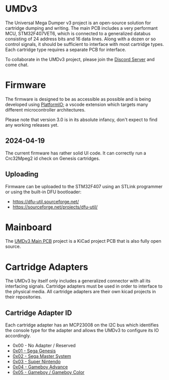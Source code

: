 # UMDv3
The Universal Mega Dumper v3 project is an open-source solution for cartridge dumping and writing. The main PCB includes a very performant MCU, STM32F407VET6, which is connected to a generalized databus consisting of 24 address bits and 16 data lines. Along with a dozen or so control signals, it should be sufficient to interface with most cartridge types. Each cartridge type requires a separate PCB for interface.

To collaborate in the UMDv3 project, please join the [Discord Server](discord.gg/zAUR5jgknm) and come chat.

# Firmware
The firmware is designed to be as accessible as possible and is being developed using [PlatformIO](https://platformio.org/install/ide?install=vscode); a vscode extension which targets many different microcontroller architectures.

Please note that version 3.0 is in its absolute infancy, don't expect to find any working releases yet.

## 2024-04-19
The current firmware has rather solid UI code. It can correctly run a Crc32Mpeg2 id check on Genesis cartridges.

## Uploading
Firmware can be uploaded to the STM32F407 using an STLink programmer or using the built-in DFU bootloader:

- https://dfu-util.sourceforge.net/
- https://sourceforge.net/projects/dfu-util/

# Mainboard
The [UMDv3 Main PCB](https://github.com/db-electronics/UMDv3-kicad) project is a KiCad project PCB that is also fully open source.

# Cartridge Adapters
The UMDv3 by itself only includes a generalized connector with all its interfacing signals. Cartridge adapters must be used in order to interface to the physical media. All cartridge adapters are their own kicad projects in their repositories.

## Cartridge Adapter ID
Each cartridge adapter has an MCP23008 on the I2C bus which identifies the console type for the adapter and allows the UMDv3 to configure its IO accordingly.

- 0x00 - No Adapter / Reserved
- [0x01 - Sega Genesis](https://github.com/db-electronics/UMDv3-genesis-kicad)
- [0x02 - Sega Master System](https://github.com/db-electronics/UMDv3-sms-kicad)
- [0x03 - Super Nintendo](https://github.com/db-electronics/UMDv3-snes-kicad)
- [0x04 - Gameboy Advance](https://github.com/db-electronics/UMDv3-gba-kicad)
- [0x05 - Gameboy / Gameboy Color](https://github.com/db-electronics/UMDv3-gba-kicad)

